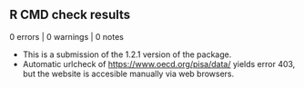 ## R CMD check results

0 errors | 0 warnings | 0 notes

* This is a submission of the 1.2.1 version of the package.
* Automatic urlcheck of https://www.oecd.org/pisa/data/ yields error 403, but
the website is accesible manually via web browsers.
